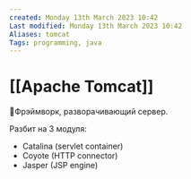 ```yaml
---
created: Monday 13th March 2023 10:42
Last modified: Monday 13th March 2023 10:42
Aliases: tomcat
Tags: programming, java
---
```


# [[Apache Tomcat]]

📌Фрэймворк, разворачивающий сервер.

Разбит на 3 модуля:
- Catalina (servlet container)
- Coyote (HTTP connector)
- Jasper (JSP engine)


